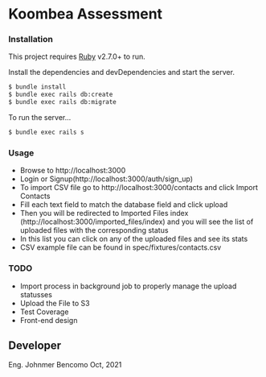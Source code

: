 # Koombea Assessment

### Installation

This project requires [Ruby](https://www.ruby-lang.org) v2.7.0+ to run.

Install the dependencies and devDependencies and start the server.

```sh
$ bundle install
$ bundle exec rails db:create
$ bundle exec rails db:migrate
```

To run the server...

```sh
$ bundle exec rails s
```

### Usage
 * Browse to http://localhost:3000
 * Login or Signup(http://localhost:3000/auth/sign_up)
 * To import CSV file go to http://localhost:3000/contacts and click Import Contacts
 * Fill each text field to match the database field and click upload
 * Then you will be redirected to Imported Files index (http://localhost:3000/imported_files/index) and you will see the list of uploaded files with the corresponding status
 * In this list you can click on any of the uploaded files and see its stats
 * CSV example file can be found in spec/fixtures/contacts.csv


### TODO
  * Import process in background job to properly manage the upload statusses
  * Upload the File to S3
  * Test Coverage
  * Front-end design


## Developer
Eng. Johnmer Bencomo
Oct, 2021